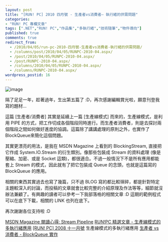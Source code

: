 ```yaml
---
layout: post
title: "[RUN! PC] 2010 四月號 - 生產者vs消費者– 執行緒的供需問題"
categories:
- "RUN! PC 專欄文章"
tags: [".NET","RUN! PC","作品集","多執行緒","技術隨筆","物件導向"]
published: true
comments: true
redirect_from:
  - /2010/04/05/run-pc-2010-四月號-生產者vs消費者-執行緒的供需問題/
  - /columns/post/2010/04/05/RUNPC-2010-04.aspx/
  - /post/2010/04/05/RUNPC-2010-04.aspx/
  - /post/RUNPC-2010-04.aspx/
  - /columns/2010/04/05/RUNPC-2010-04.aspx/
  - /columns/RUNPC-2010-04.aspx/
wordpress_postid: 16
---
```


![image](/wp-content/be-files/image_9.png)

隔了足足一年，趁著過年，生出第五篇了 :D，再次感謝編輯賞光啦，願意刊登我寫的題材...

這篇 [生產者/消費者] 其實是延續上一篇 [生產線模式] 而來的，生產線模式，是利用 PIPE 的方式，把工作切成各個階段同時進行。而生產者消費者，則是去探討兩個階段之間如何做好進度的協調。這篇除了講講處理的原則之外，也實作了BlockQueue來簡化這個問題。

其實更漂亮的用法，是我在 MSDN Magazine 上看到的 BlockingStream, 直接把它作成 System.IO.Stream 的衍生類別。像那些包裝成 Stream 的資料處理 (像是壓縮、加密、或是 Socket 這類)，都很適合。不過一般情況下不是所有應用都能套上 Stream 的模式，因此就有了把它包裝成 Queue 的念頭，也就是這篇寫的 BlockQueue 的應用。

相關的東西其實過去也寫了幾篇，只不過 BLOG 寫的都比較瑣碎，都是針對特定主題較深入的討論，而投稿的文章就會比較完整的介紹原理及作法等等，細節就沒辦法兼顧了。有興趣的讀者可以參考一下我部落格的相關文章 :D 這期的範例程式可以在底下下載，相關的 LINK 也列在底下。

再次謝謝各位支持啦 :D

[MSDN Magazine 閱讀心得: Stream Pipeline](http://columns.chicken-house.net/post/MSDN-Magazine-e996b1e8ae80e5bf83e5be97-Stream-Pipeline.aspx)
[RUN!PC 精選文章 - 生產線模式的多執行緒應用](http://columns.chicken-house.net/post/RUN!PC-e7b2bee981b8e69687e7aba0-e7949fe794a2e7b79ae6a8a1e5bc8fe79a84e5a49ae59fb7e8a18ce7b792e68789e794a8.aspx)
[[RUN! PC] 2008 十一月號](http://columns.chicken-house.net/post/RUNPC-2008-11.aspx) 生產線模式的多執行緒應用
[生產者 vs 消費者 - BlockQueue 實作](http://columns.chicken-house.net/post/e7949fe794a2e88085-vs-e6b688e8b2bbe88085-BlockQueue-e5afa6e4bd9c.aspx)
